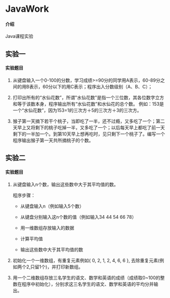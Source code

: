 # JavaWork

#### 介绍
Java课程实验



## 实验一

#### 实验题目

1. 从键盘输入一个0-100的分数，学习成绩>=90分的同学用A表示，60-89分之间的用B表示，60分以下的用C表示；程序出入分数级别（A、B、C）；

2. 打印出所有的“水仙花数”，所谓"水仙花数"是指一个三位数，其各位数字立方和等于该数本身，程序输出所有“水仙花数”和水仙花的总个数。
   例如：153是一个“水仙花数”，因为153=1的三次方＋5的三次方＋3的三次方。

3. 猴子第一天摘下若干个桃子，当即吃了一半，还不过瘾，又多吃了一个；第二天早上又将剩下的桃子吃掉一半，又多吃了一个；以后每天早上都吃了前一天剩下的一半加一个。到第10天早上想再吃时，见只剩下一个桃子了。编写一个程序输出猴子第一天共所摘桃子的个数。



## 实验二

#### 实验题目

1. 从键盘输入n个数，输出这些数中大于其平均值的数。

   程序步骤：

   * 从键盘输入n（例如输入5个数）

   * 从键盘分别输入这n个数的值（例如输入34 44 54 66 78）
   * 用一维数组存放输入的数据
   * 计算平均值
   * 输出这些数中大于其平均值的数

2. 初始化一个一维数组，有重复元素例如{ 0, 2, 1, 2, 4, 6, 6 }, 去除重复元素(例如两个2,只留1个)，并打印新数组。

3. 用一个二维数组存放三名学生的语文、数学和英语的成绩（成绩取0~100的整数在程序中初始化），分别求这三名学生的语文、数学和英语的平均分并输出。